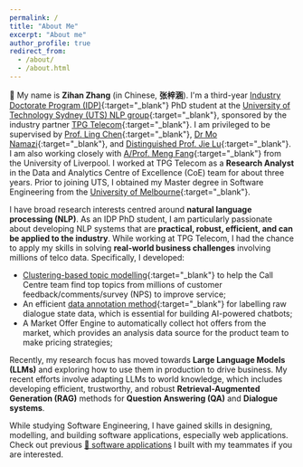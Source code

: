 ```yaml
---
permalink: /
title: "About Me"
excerpt: "About me"
author_profile: true
redirect_from: 
  - /about/
  - /about.html
---
```



👋 My name is **Zihan Zhang** (in Chinese, **张梓涵**). I'm a third-year [Industry Doctorate Program (IDP)](https://www.uts.edu.au/research-and-teaching/graduate-research/future-research-students/uts-research-degrees/industry-doctorate-program){:target="_blank"} PhD student at the [University of Technology Sydney (UTS) NLP group](https://utsnlp.github.io/){:target="_blank"}, sponsored by the industry partner [TPG Telecom](https://www.tpgtelecom.com.au/){:target="_blank"}. I am privileged to be supervised by [Prof. Ling Chen](https://profiles.uts.edu.au/Ling.Chen){:target="_blank"}, [Dr Mo Namazi](https://www.linkedin.com/in/mo-namazi/?originalSubdomain=au){:target="_blank"}, and [Distinguished Prof. Jie Lu](https://profiles.uts.edu.au/Jie.Lu){:target="_blank"}. I am also working closely with [A/Prof. Meng Fang](https://mengf1.github.io/){:target="_blank"} from the University of Liverpool. 
I worked at TPG Telecom as a **Research Analyst** in the Data and Analytics Centre of Excellence (CoE) team for about three years.
Prior to joining UTS, I obtained my Master degree in Software Engineering from the [University of Melbourne](https://www.unimelb.edu.au/){:target="_blank"}.

I have broad research interests centred around **natural language processing (NLP)**. As an IDP PhD student, I am particularly passionate about developing NLP systems that are **practical, robust, efficient, and can be applied to the industry**.
While working at TPG Telecom, I had the chance to apply my skills in solving **real-world business challenges** involving millions of telco data. Specifically, I developed:

- [Clustering-based topic modelling](https://arxiv.org/abs/2204.09874){:target="_blank"} to help the Call Centre team find top topics from millions of customer feedback/comments/survey (NPS) to improve service;
- An efficient [data annotation method](https://arxiv.org/abs/2310.14513){:target="_blank"} for labelling raw dialogue state data, which is essential for building AI-powered chatbots;
- A Market Offer Engine to automatically collect hot offers from the market, which provides an analysis data source for the product team to make pricing strategies;

<!-- Recently, my research focus has moved towards **Large Language Models (LLMs)** and exploring how to use them in production to drive business, including efficient and robust **Retrieval-Augmented Generation (RAG)**, **Question Answering (QA)**, and **Dialogue systems**. -->

Recently, my research focus has moved towards **Large Language Models (LLMs)** and exploring how to use them in production to drive business.
My recent efforts involve adapting LLMs to world knowledge, which includes developing efficient, trustworthy, and robust **Retrieval-Augmented Generation (RAG)** methods for **Question Answering (QA)** and **Dialogue systems**.

While studying Software Engineering, I have gained skills in designing, modelling, and building software applications, especially web applications. Check out previous [🔨 software applications](projects) I built with my teammates if you are interested.

